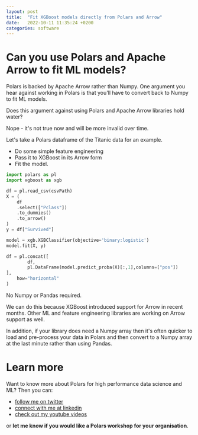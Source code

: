 ```yaml
---
layout: post
title:  "Fit XGBoost models directly from Polars and Arrow"
date:   2022-10-11 11:35:24 +0200
categories: software
---
```

# Can you use Polars and Apache Arrow to fit ML models?
Polars is backed by Apache Arrow rather than Numpy.
One argument you hear against working in Polars is that you'll have to convert back to Numpy to fit ML models.

Does this argument against using Polars and Apache Arrow libraries hold water?

Nope - it's not true now and will be more invalid over time.

Let's take a Polars dataframe of the Titanic data for an example.

- Do some simple feature engineering
- Pass it to XGBoost in its Arrow form
- Fit the model.
```python
import polars as pl
import xgboost as xgb

df = pl.read_csv(csvPath)
X = (
    df
    .select(["Pclass"])
    .to_dummies()            
    .to_arrow()
)
y = df["Survived"]

model = xgb.XGBClassifier(objective='binary:logistic')
model.fit(X, y)

df = pl.concat([
        df,
        pl.DataFrame(model.predict_proba(X)[:,1],columns=["pos"])
],
    how="horizontal"
)
```

No Numpy or Pandas required.

We can do this because XGBoost introduced support for Arrow in recent months. Other ML and feature engineering libraries are working on Arrow support as well.

In addition, if your library does need a Numpy array then it's often quicker to load and pre-process your data in Polars and then convert to a Numpy array at the last minute rather than using Pandas.

# Learn more
Want to know more about Polars for high performance data science and ML? Then you can:
- [follow me on twitter](https://twitter.com/braaannigan)
- [connect with me at linkedin](https://www.linkedin.com/in/liam-brannigan-9080b214a/)
- [check out my youtube videos](https://www.youtube.com/watch?v=nGritAo-71o)

or **let me know if you would like a Polars workshop for your organisation**.